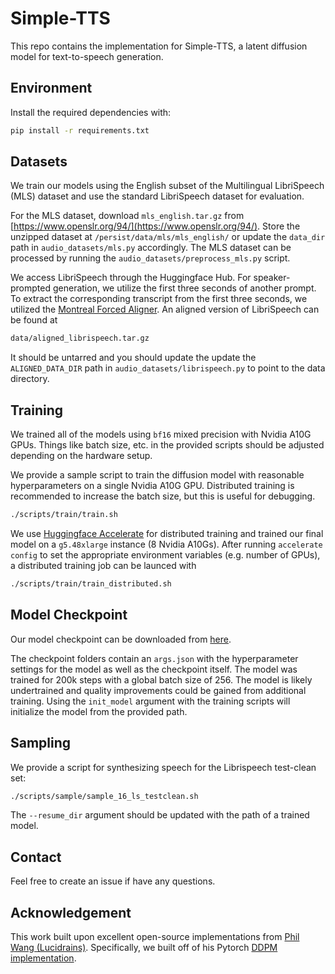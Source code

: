 # Simple-TTS

This repo contains the implementation for Simple-TTS, a latent diffusion model for text-to-speech generation.

## Environment
Install the required dependencies with:
```bash
pip install -r requirements.txt
```

## Datasets

We train our models using the English subset of the Multilingual LibriSpeech (MLS) dataset and use the standard LibriSpeech dataset for evaluation.

For the MLS dataset, download `mls_english.tar.gz` from [https://www.openslr.org/94/](https://www.openslr.org/94/). Store the unzipped dataset at `/persist/data/mls/mls_english/` or update the `data_dir` path in `audio_datasets/mls.py` accordingly. The MLS dataset can be processed by running the `audio_datasets/preprocess_mls.py` script.

We access LibriSpeech through the Huggingface Hub. For speaker-prompted generation, we utilize the first three seconds of another prompt. To extract the corresponding transcript from the first three seconds, we utilized the [Montreal Forced Aligner](https://montreal-forced-aligner.readthedocs.io/en/latest/first_steps/example.html#example-1-aligning-librispeech-english). An aligned version of LibriSpeech can be found at

```bash
data/aligned_librispeech.tar.gz
```

It should be untarred and you should update the update the `ALIGNED_DATA_DIR` path in `audio_datasets/librispeech.py` to point to the data directory. 

## Training

We trained all of the models using `bf16` mixed precision with Nvidia A10G GPUs. Things like batch size, etc. in the provided scripts should be adjusted depending on the hardware setup.

We provide a sample script to train the diffusion model with reasonable hyperparameters on a single Nvidia A10G GPU. Distributed training is recommended to increase the batch size, but this is useful for debugging.
```bash
./scripts/train/train.sh
``` 

We use [Huggingface Accelerate](https://huggingface.co/docs/accelerate/index) for distributed training and trained our final model on a `g5.48xlarge` instance (8 Nvidia A10Gs). After running `accelerate config` to set the appropriate environment variables (e.g. number of GPUs), a distributed training job can be launced with
```bash
./scripts/train/train_distributed.sh
``` 


## Model Checkpoint

Our model checkpoint can be downloaded from [here](https://simple-tts.awsdev.asapp.com/ckpt.tar.gz).

The checkpoint folders contain an `args.json` with the hyperparameter settings for the model as well as the checkpoint itself. The model was trained for 200k steps with a global batch size of 256. The model is likely undertrained and quality improvements could be gained from additional training. Using the `init_model` argument with the training scripts will initialize the model from the provided path. 

## Sampling
We provide a script for synthesizing speech for the Librispeech test-clean set:
```bash
./scripts/sample/sample_16_ls_testclean.sh
``` 
The `--resume_dir` argument should be updated with the path of a trained model. 

## Contact
Feel free to create an issue if have any questions. 


## Acknowledgement
This work built upon excellent open-source implementations from [Phil Wang (Lucidrains)](https://github.com/lucidrains). Specifically, we built off of his Pytorch [DDPM implementation](https://github.com/lucidrains/denoising-diffusion-pytorch).
